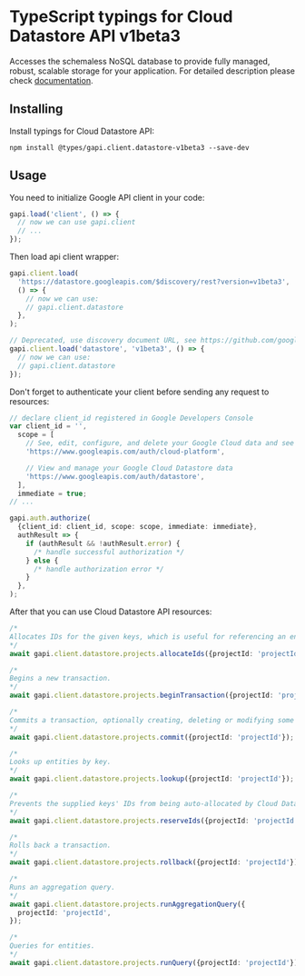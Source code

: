 # TypeScript typings for Cloud Datastore API v1beta3

Accesses the schemaless NoSQL database to provide fully managed, robust, scalable storage for your application.
For detailed description please check [documentation](https://cloud.google.com/datastore/).

## Installing

Install typings for Cloud Datastore API:

```
npm install @types/gapi.client.datastore-v1beta3 --save-dev
```

## Usage

You need to initialize Google API client in your code:

```typescript
gapi.load('client', () => {
  // now we can use gapi.client
  // ...
});
```

Then load api client wrapper:

```typescript
gapi.client.load(
  'https://datastore.googleapis.com/$discovery/rest?version=v1beta3',
  () => {
    // now we can use:
    // gapi.client.datastore
  },
);
```

```typescript
// Deprecated, use discovery document URL, see https://github.com/google/google-api-javascript-client/blob/master/docs/reference.md#----gapiclientloadname----version----callback--
gapi.client.load('datastore', 'v1beta3', () => {
  // now we can use:
  // gapi.client.datastore
});
```

Don't forget to authenticate your client before sending any request to resources:

```typescript
// declare client_id registered in Google Developers Console
var client_id = '',
  scope = [
    // See, edit, configure, and delete your Google Cloud data and see the email address for your Google Account.
    'https://www.googleapis.com/auth/cloud-platform',

    // View and manage your Google Cloud Datastore data
    'https://www.googleapis.com/auth/datastore',
  ],
  immediate = true;
// ...

gapi.auth.authorize(
  {client_id: client_id, scope: scope, immediate: immediate},
  authResult => {
    if (authResult && !authResult.error) {
      /* handle successful authorization */
    } else {
      /* handle authorization error */
    }
  },
);
```

After that you can use Cloud Datastore API resources: <!-- TODO: make this work for multiple namespaces -->

```typescript
/*
Allocates IDs for the given keys, which is useful for referencing an entity before it is inserted.
*/
await gapi.client.datastore.projects.allocateIds({projectId: 'projectId'});

/*
Begins a new transaction.
*/
await gapi.client.datastore.projects.beginTransaction({projectId: 'projectId'});

/*
Commits a transaction, optionally creating, deleting or modifying some entities.
*/
await gapi.client.datastore.projects.commit({projectId: 'projectId'});

/*
Looks up entities by key.
*/
await gapi.client.datastore.projects.lookup({projectId: 'projectId'});

/*
Prevents the supplied keys' IDs from being auto-allocated by Cloud Datastore.
*/
await gapi.client.datastore.projects.reserveIds({projectId: 'projectId'});

/*
Rolls back a transaction.
*/
await gapi.client.datastore.projects.rollback({projectId: 'projectId'});

/*
Runs an aggregation query.
*/
await gapi.client.datastore.projects.runAggregationQuery({
  projectId: 'projectId',
});

/*
Queries for entities.
*/
await gapi.client.datastore.projects.runQuery({projectId: 'projectId'});
```
